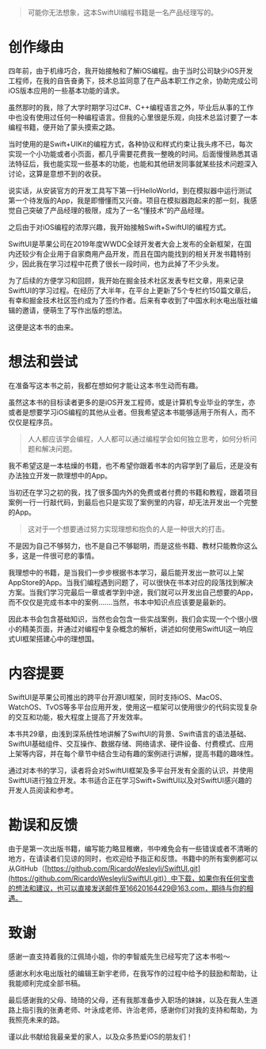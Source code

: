 > 可能你无法想象，这本SwiftUI编程书籍是一名产品经理写的。


# 创作缘由

四年前，由于机缘巧合，我开始接触和了解iOS编程。由于当时公司缺少iOS开发工程师，在我的自告奋勇下，技术总监同意了在产品本职工作之余，协助完成公司iOS版本应用的一些基本功能的请求。

虽然那时的我，除了大学时期学习过C#、C++编程语言之外，毕业后从事的工作中也没有使用过任何一种编程语言。但我的心里很是乐观，向技术总监讨要了一本编程书籍，便开始了蒙头摸索之路。

当时使用的是Swift+UIKit的编程方式，各种协议和样式约束让我头疼不已，每次实现一个小功能或者小页面，都几乎需要花费我一整晚的时间。后面慢慢熟悉其语法特征后，我也能实现一些基本的功能，也能和其他研发同事就某些技术问题深入讨论，这算是意想不到的收获。

说实话，从安装官方的开发工具写下第一行HelloWorld，到在模拟器中运行测试第一个待发版的App，我是即懵懂而又兴奋。项目在模拟器跑起来的那一刻，我感觉自己突破了产品经理的极限，成为了一名“懂技术”的产品经理。

之后由于对iOS编程的浓厚兴趣，我开始接触Swift+SwiftUI的编程方式。

SwiftUI是苹果公司在2019年度WWDC全球开发者大会上发布的全新框架，在国内还较少有企业用于自家商用产品开发，而且在国内能找到的相关开发书籍特别少，因此我在学习过程中花费了很长一段时间，也为此掉了不少头发。

为了后续的方便学习和回顾，我开始在掘金技术社区发表专栏文章，用来记录SwiftUI的学习过程。在经历了大半年，在平台上更新了5个专栏约150篇文章后，有幸和掘金技术社区签约成为了签约作者。后来有幸收到了中国水利水电出版社编辑的邀请，便萌生了写作出版的想法。

这便是这本书的由来。

# 想法和尝试

在准备写这本书之前，我都在想如何才能让这本书生动而有趣。

虽然这本书的目标读者更多的是iOS开发工程师，或是计算机专业毕业的学生，亦或者是想要学习iOS编程的其他从业者。但我希望这本书能够适用于所有人，而不仅仅是程序员。

> 人人都应该学会编程，人人都可以通过编程学会如何独立思考，如何分析问题和解决问题。


我不希望这是一本枯燥的书籍，也不希望你跟着书本的内容学到了最后，还是没有办法独立开发一款理想中的App。

当初还在学习之初的我，找了很多国内外的免费或者付费的书籍和教程，跟着项目案例一行一行敲代码，到最后也只是实现了案例里的内容，却无法开发出一个完整的App。

> 这对于一个想要通过努力实现理想和抱负的人是一种很大的打击。


不是因为自己不够努力，也不是自己不够聪明，而是这些书籍、教材只能教你这么多，这是一件很可悲的事情。

我理想中的书籍，是当我们一步步根据书本学习，最后能开发出一款可以上架AppStore的App。当我们编程遇到问题了，可以很快在书本对应的段落找到解决方案。当我们学习完最后一章或者学到中途，我们就可以开发出自己想要的App，而不仅仅是完成书本中的案例.......当然，书本中知识点应该要是最新的。

因此本书会包含基础知识，当然也会包含一些实战案例，我们会实现一个个很小很小的精美页面，并通过对编程中复杂概念的解析，讲述如何使用SwiftUI这一响应式UI框架搭建心中的理想国。

# 内容提要
SwiftUI是苹果公司推出的跨平台开源UI框架，同时支持iOS、MacOS、WatchOS、TvOS等多平台应用开发，使用这一框架可以使用很少的代码实现复杂的交互和功能，极大程度上提高了开发效率。

本书共29章，由浅到深系统性地讲解了SwiftUI的背景、Swift语言的语法基础、SwiftUI基础组件、交互操作、数据存储、网络请求、硬件设备、付费模式、应用上架等内容，并在每个章节中结合生动有趣的案例进行讲解，提高书籍的趣味性。

通过对本书的学习，读者将会对SwiftUI框架及多平台开发有全面的认识，并使用SwiftUI进行独立开发。本书适合正在学习Swift+SwiftUI以及对SwiftUI感兴趣的开发人员阅读和参考。

# 勘误和反馈

由于是第一次出版书籍，编写能力略显稚嫩，书中难免会有一些错误或者不清晰的地方，在请读者们见谅的同时，也欢迎给予指正和反馈。书籍中的所有案例都可以从GitHub（[https://github.com/RicardoWesleyli/SwiftUI.git](https://github.com/RicardoWesleyli/SwiftUI.git)）中下载，如果你有任何宝贵的想法和建议，也可以直接发送邮件至16620164429@163.com，期待与你的相遇。

# 致谢

感谢一直支持着我的江佩琦小姐，你的李智威先生已经写完了这本书啦～

感谢水利水电出版社的编辑王新宇老师，在我写作的过程中给予的鼓励和帮助，让我能顺利完成全部书稿。

最后感谢我的父母、琦琦的父母，还有我那准备步入职场的妹妹，以及在我人生道路上指引我的张勇老师、叶泳成老师、许治老师，感谢你们对我的支持和帮助，为我照亮未来的路。

谨以此书献给我最亲爱的家人，以及众多热爱iOS的朋友们！
